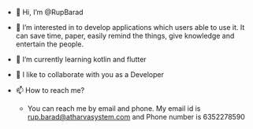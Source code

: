 - 👋 Hi, I’m @RupBarad

- 👀 I’m interested in to develop applications which users able to use it.
It can save time, paper, easily remind the things, give knowledge and entertain the people.  

- 🌱 I’m currently learning kotlin and flutter

- 💞️ I like to collaborate with you as a Developer

- 📫 How to reach me?
   - You can reach me by email and phone. My email id is rup.barad@atharvasystem.com and Phone number is 6352278590

<!---
RupBarad/RupBarad is a ✨ special ✨ repository because its `README.md` (this file) appears on your GitHub profile.
You can click the Preview link to take a look at your changes.
--->
